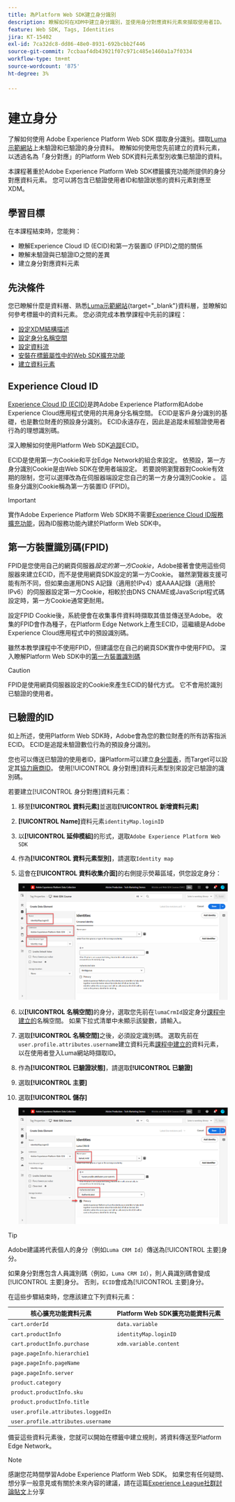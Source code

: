 ```yaml
---
title: 為Platform Web SDK建立身分識別
description: 瞭解如何在XDM中建立身分識別，並使用身分對應資料元素來擷取使用者ID。 本課程是「使用 Web SDK 實施 Adob​​e Experience Cloud」教學課程的一部分。
feature: Web SDK, Tags, Identities
jira: KT-15402
exl-id: 7ca32dc8-dd86-48e0-8931-692bcbb2f446
source-git-commit: 7ccbaaf4db43921f07c971c485e1460a1a7f0334
workflow-type: tm+mt
source-wordcount: '875'
ht-degree: 3%

---
```


# 建立身分

了解如何使用 Adob&#x200B;&#x200B;e Experience Platform Web SDK 擷取身分識別。擷取[Luma示範網站](https://luma.enablementadobe.com/content/luma/us/en.html)上未驗證和已驗證的身分資料。 瞭解如何使用您先前建立的資料元素，以透過名為「身分對應」的Platform Web SDK資料元素型別收集已驗證的資料。

本課程著重於Adobe Experience Platform Web SDK標籤擴充功能所提供的身分對應資料元素。 您可以將包含已驗證使用者ID和驗證狀態的資料元素對應至XDM。

## 學習目標

在本課程結束時，您能夠：

* 瞭解Experience Cloud ID (ECID)和第一方裝置ID (FPID)之間的關係
* 瞭解未驗證與已驗證ID之間的差異
* 建立身分對應資料元素

## 先決條件

您已瞭解什麼是資料層、熟悉[Luma示範網站](https://luma.enablementadobe.com/content/luma/us/en.html){target="_blank"}資料層，並瞭解如何參考標籤中的資料元素。 您必須完成本教學課程中先前的課程：

* [設定XDM結構描述](configure-schemas.md)
* [設定身分名稱空間](configure-identities.md)
* [設定資料流](configure-datastream.md)
* [安裝在標籤屬性中的Web SDK擴充功能](install-web-sdk.md)
* [建立資料元素](create-data-elements.md)


## Experience Cloud ID

[Experience Cloud ID (ECID)](https://experienceleague.adobe.com/zh-hant/docs/experience-platform/identity/features/ecid)是跨Adobe Experience Platform和Adobe Experience Cloud應用程式使用的共用身分名稱空間。 ECID是客戶身分識別的基礎，也是數位財產的預設身分識別。 ECID永遠存在，因此是追蹤未經驗證使用者行為的理想識別碼。

<!-- FYI I commented this out because it was breaking the build - Jack
>[!TIP]
>
> When you use the Experience Platform Web SDK to set up Adobe applications on your digital properties, the ECID is generated at the Adobe Edge server level. As such, ECID is not viewable on the client-side network request payload. You can view the ECID by seeing the Preview tab of the network request, or by using the [Adobe Experience Platform Debugger Edge Trace](set-up-analytics.md#experience-cloud-id-validation).
>![View ECID](assets/validate-dev-console-ecid.png)
-->

深入瞭解如何使用Platform Web SDK[追蹤](https://experienceleague.adobe.com/en/docs/experience-platform/edge/identity/overview)ECID。

ECID是使用第一方Cookie和平台Edge Network的組合來設定。 依預設，第一方身分識別Cookie是由Web SDK在使用者端設定。 若要說明瀏覽器對Cookie有效期的限制，您可以選擇改為在伺服器端設定您自己的第一方身分識別Cookie 。 這些身分識別Cookie稱為第一方裝置ID (FPID)。

>[!IMPORTANT]
>
>實作Adobe Experience Platform Web SDK時不需要[Experience Cloud ID服務擴充功能](https://exchange.adobe.com/apps/ec/100160/adobe-experience-cloud-id-launch-extension)，因為ID服務功能內建於Platform Web SDK中。

## 第一方裝置識別碼(FPID)

FPID是您使用自己的網頁伺服器&#x200B;_設定的第一方Cookie_，Adobe接著會使用這些伺服器來建立ECID，而不是使用網頁SDK設定的第一方Cookie。 雖然瀏覽器支援可能有所不同，但如果由運用DNS A記錄（適用於IPv4）或AAAA記錄（適用於IPv6）的伺服器設定第一方Cookie，相較於由DNS CNAME或JavaScript程式碼設定時，第一方Cookie通常更耐用。

設定FPID Cookie後，系統便會在收集事件資料時擷取其值並傳送至Adobe。 收集的FPID會作為種子，在Platform Edge Network上產生ECID，這繼續是Adobe Experience Cloud應用程式中的預設識別碼。

雖然本教學課程中不使用FPID，但建議您在自己的網頁SDK實作中使用FPID。 深入瞭解Platform Web SDK中的[第一方裝置識別碼](https://experienceleague.adobe.com/en/docs/experience-platform/edge/identity/first-party-device-ids)

>[!CAUTION]
>
> FPID是使用網頁伺服器設定的Cookie來產生ECID的替代方式。 它不會用於識別已驗證的使用者。

## 已驗證的ID

如上所述，使用Platform Web SDK時，Adobe會為您的數位財產的所有訪客指派ECID。 ECID是追蹤未驗證數位行為的預設身分識別。

您也可以傳送已驗證的使用者ID，讓Platform可以建立[身分圖表](https://experienceleague.adobe.com/zh-hant/docs/platform-learn/tutorials/identities/understanding-identity-and-identity-graphs)，而Target可以設定其[協力廠商ID](https://experienceleague.adobe.com/zh-hant/docs/target/using/audiences/visitor-profiles/3rd-party-id)。 使用[!UICONTROL 身分對應]資料元素型別來設定已驗證的識別碼。

若要建立[!UICONTROL 身分對應]資料元素：

1. 移至&#x200B;**[!UICONTROL 資料元素]**&#x200B;並選取&#x200B;**[!UICONTROL 新增資料元素]**

1. **[!UICONTROL Name]**&#x200B;資料元素`identityMap.loginID`

1. 以&#x200B;**[!UICONTROL 延伸模組]**&#x200B;的形式，選取`Adobe Experience Platform Web SDK`

1. 作為&#x200B;**[!UICONTROL 資料元素型別]**，請選取`Identity map`

1. 這會在&#x200B;**[!UICONTROL 資料收集介面]**&#x200B;的右側提示熒幕區域，供您設定身分：

   ![資料彙集介面](assets/identity-identityMap-setup.png)

1. 以&#x200B;**[!UICONTROL 名稱空間]**&#x200B;的身分，選取您先前在`lumaCrmId`設定身分[課程中建立的](configure-identities.md)名稱空間。 如果下拉式清單中未顯示該變數，請輸入。

1. 選取&#x200B;**[!UICONTROL 名稱空間]**&#x200B;之後，必須設定識別碼。 選取先前在`user.profile.attributes.username`建立資料元素[課程中建立的](create-data-elements.md#create-data-elements-to-capture-the-data-layer)資料元素，以在使用者登入Luma網站時擷取ID。

   <!--  >[!TIP]
    >
    >You can verify the **[!UICONTROL Luma CRM ID]** is collected in a data element on the web property by going to the [Luma Demo site](https://luma.enablementadobe.com/content/luma/us/en.html), logging in, [switching the tag environment](validate-with-debugger.md#use-the-experience-platform-debugger-to-map-to-your-tag-property) to your own, and typing `_satellite.getVar("user.profile.attributes.username")` in the web browser developer console.
    >
    >   ![Data Element  ID ](assets/identity-data-element-customer-id.png)
    -->

1. 作為&#x200B;**[!UICONTROL 已驗證狀態]**，請選取&#x200B;**[!UICONTROL 已驗證]**
1. 選取&#x200B;**[!UICONTROL 主要]**

1. 選取&#x200B;**[!UICONTROL 儲存]**

   ![資料彙集介面](assets/identity-id-namespace.png)

>[!TIP]
>
> Adobe建議將代表個人的身分（例如`Luma CRM Id`）傳送為[!UICONTROL 主要]身分。
>
> 如果身分對應包含人員識別碼（例如，`Luma CRM Id`），則人員識別碼會變成[!UICONTROL 主要]身分。 否則，`ECID`會成為[!UICONTROL 主要]身分。




<!--
1. Once the data element is configured in **[!UICONTROL Data Collection interface]**, it can be tested on the Luma web property like any other Data Element. Enter the following script in the browser developer console
   
   
   ```
   _satellite.getVar('identityMap.loginID')
   ```  

   ![Data Collection interface](assets/identity-consoleIdentityDataElement.png)
   
   >[!NOTE]
   >
   >ECID identifier will NOT populate in the Data Element, as this is configured already with Platform Web SDK.   
-->

在這些步驟結束時，您應該建立下列資料元素：

| 核心擴充功能資料元素 | Platform Web SDK擴充功能資料元素 |
-----------------------------|-------------------------------
| `cart.orderId` | `data.variable` |
| `cart.productInfo` | `identityMap.loginID` |
| `cart.productInfo.purchase` | `xdm.variable.content` |
| `page.pageInfo.hierarchie1` | |
| `page.pageInfo.pageName` | |
| `page.pageInfo.server` | |
| `product.category` | |
| `product.productInfo.sku` | |
| `product.productInfo.title` | |
| `user.profile.attributes.loggedIn` | |
| `user.profile.attributes.username` | |

備妥這些資料元素後，您就可以開始在標籤中建立規則，將資料傳送至Platform Edge Network。

>[!NOTE]
>
>感謝您花時間學習Adobe Experience Platform Web SDK。 如果您有任何疑問、想分享一般意見或有關於未來內容的建議，請在這篇[Experience League社群討論貼文](https://experienceleaguecommunities.adobe.com/t5/adobe-experience-platform-data/tutorial-discussion-implement-adobe-experience-cloud-with-web/td-p/444996)上分享
